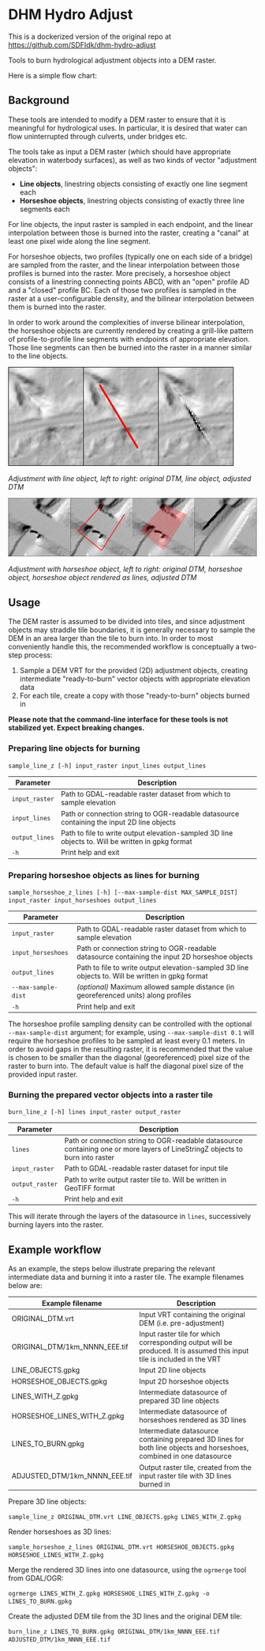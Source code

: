 # DHM Hydro Adjust

This is a dockerized version of the original repo at https://github.com/SDFIdk/dhm-hydro-adjust

Tools to burn hydrological adjustment objects into a DEM raster.

Here is a simple flow chart:


## Background

These tools are intended to modify a DEM raster to ensure that it is
meaningful for hydrological uses. In particular, it is desired that water can
flow uninterrupted through culverts, under bridges etc.

The tools take as input a DEM raster (which should have appropriate elevation
in waterbody surfaces), as well as two kinds of vector "adjustment objects":

- **Line objects**, linestring objects consisting of exactly one line segment
each
- **Horseshoe objects**, linestring objects consisting of exactly three line
segments each

For line objects, the input raster is sampled in each endpoint, and the linear
interpolation between those is burned into the raster, creating a "canal" at
least one pixel wide along the line segment.

For horseshoe objects, two profiles (typically one on each side of a bridge)
are sampled from the raster, and the linear interpolation between those
profiles is burned into the raster. More precisely, a horseshoe object
consists of a linestring connecting points ABCD, with an "open" profile AD and
a "closed" profile BC. Each of those two profiles is sampled in the raster at
a user-configurable density, and the bilinear interpolation between them is
burned into the raster.

In order to work around the complexities of inverse bilinear interpolation,
the horseshoe objects are currently rendered by creating a grill-like pattern
of profile-to-profile line segments with endpoints of appropriate elevation.
Those line segments can then be burned into the raster in a manner similar to
the line objects.

![Line object example](docs/images/line_example.png)

*Adjustment with line object, left to right: original DTM, line object, adjusted DTM*

![Horseshoe object example](docs/images/horseshoe_example.png)

*Adjustment with horseshoe object, left to right: original DTM, horseshoe object, horseshoe object rendered as lines, adjusted DTM*



## Usage

The DEM raster is assumed to be divided into tiles, and since adjustment
objects may straddle tile boundaries, it is generally necessary to sample the
DEM in an area larger than the tile to burn into. In order to most
conveniently handle this, the recommended workflow is conceptually a two-step
process:

1. Sample a DEM VRT for the provided (2D) adjustment objects, creating
intermediate "ready-to-burn" vector objects with appropriate elevation data
2. For each tile, create a copy with those "ready-to-burn" objects burned in

**Please note that the command-line interface for these tools is not
stabilized yet. Expect breaking changes.**

### Preparing line objects for burning

```
sample_line_z [-h] input_raster input_lines output_lines
```

| Parameter | Description |
| --------- | ----------- |
| `input_raster` | Path to GDAL-readable raster dataset from which to sample elevation |
| `input_lines` | Path or connection string to OGR-readable datasource containing the input 2D line objects |
| `output_lines` | Path to file to write output elevation-sampled 3D line objects to. Will be written in gpkg format |
| `-h` | Print help and exit |

### Preparing horseshoe objects as lines for burning

```
sample_horseshoe_z_lines [-h] [--max-sample-dist MAX_SAMPLE_DIST] input_raster input_horseshoes output_lines
```

| Parameter | Description |
| --------- | ----------- |
| `input_raster` | Path to GDAL-readable raster dataset from which to sample elevation |
| `input_horseshoes` |  Path or connection string to OGR-readable datasource containing the input 2D horseshoe objects |
| `output_lines` | Path to file to write output elevation-sampled 3D line objects to. Will be written in gpkg format |
| `--max-sample-dist` | *(optional)* Maximum allowed sample distance (in georeferenced units) along profiles |
| `-h` | Print help and exit |

The horseshoe profile sampling density can be controlled with the optional
`--max-sample-dist` argument; for example, using `--max-sample-dist 0.1` will
require the horseshoe profiles to be sampled at least every 0.1 meters. In
order to avoid gaps in the resulting raster, it is recommended that the value
is chosen to be smaller than the diagonal (georeferenced) pixel size of the
raster to burn into. The default value is half the diagonal pixel size of the
provided input raster.

### Burning the prepared vector objects into a raster tile

```
burn_line_z [-h] lines input_raster output_raster
```

| Parameter | Description |
| --------- | ----------- |
| `lines` | Path or connection string to OGR-readable datasource containing one or more layers of LineStringZ objects to burn into raster |
| `input_raster` | Path to GDAL-readable raster dataset for input tile |
| `output_raster` | Path to write output raster tile to. Will be written in GeoTIFF format |
| `-h` | Print help and exit |

This will iterate through the layers of the datasource in `lines`, successively burning layers into the raster.

## Example workflow

As an example, the steps below illustrate preparing the relevant intermediate data and burning it into a raster tile. The example filenames below are:

| Example filename | Description |
| ---------------- | ----------- |
| ORIGINAL_DTM.vrt | Input VRT containing the original DEM (i.e. pre-adjustment) |
| ORIGINAL_DTM/1km_NNNN_EEE.tif | Input raster tile for which corresponding output will be produced. It is assumed this input tile is included in the VRT |
| LINE_OBJECTS.gpkg | Input 2D line objects |
| HORSESHOE_OBJECTS.gpkg | Input 2D horseshoe objects |
| LINES_WITH_Z.gpkg | Intermediate datasource of prepared 3D line objects |
| HORSESHOE_LINES_WITH_Z.gpkg | Intermediate datasource of horseshoes rendered as 3D lines |
| LINES_TO_BURN.gpkg | Intermediate datasource containing prepared 3D lines for both line objects and horseshoes, combined in one datasource |
| ADJUSTED_DTM/1km_NNNN_EEE.tif | Output raster tile, created from the input raster tile with 3D lines burned in |

Prepare 3D line objects:

```
sample_line_z ORIGINAL_DTM.vrt LINE_OBJECTS.gpkg LINES_WITH_Z.gpkg
```

Render horseshoes as 3D lines:

```
sample_horseshoe_z_lines ORIGINAL_DTM.vrt HORSESHOE_OBJECTS.gpkg HORSESHOE_LINES_WITH_Z.gpkg
```

Merge the rendered 3D lines into one datasource, using the `ogrmerge` tool from GDAL/OGR:

```
ogrmerge LINES_WITH_Z.gpkg HORSESHOE_LINES_WITH_Z.gpkg -o LINES_TO_BURN.gpkg
```

Create the adjusted DEM tile from the 3D lines and the original DEM tile:

```
burn_line_z LINES_TO_BURN.gpkg ORIGINAL_DTM/1km_NNNN_EEE.tif ADJUSTED_DTM/1km_NNNN_EEE.tif
```

